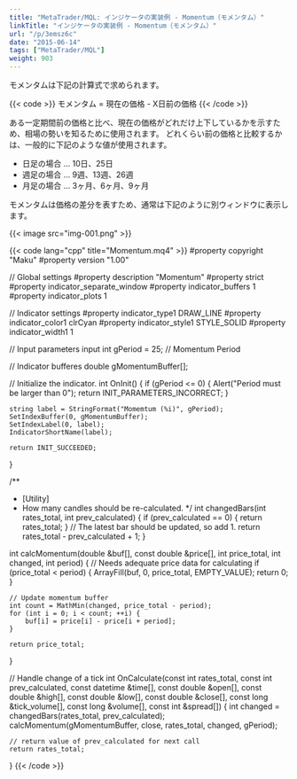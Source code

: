 ```yaml
---
title: "MetaTrader/MQL: インジケータの実装例 - Momentum（モメンタム）"
linkTitle: "インジケータの実装例 - Momentum（モメンタム）"
url: "/p/3emsz6c"
date: "2015-06-14"
tags: ["MetaTrader/MQL"]
weight: 903
---
```


モメンタムは下記の計算式で求められます。

{{< code >}}
モメンタム = 現在の価格 - X日前の価格
{{< /code >}}

ある一定期間前の価格と比べ、現在の価格がどれだけ上下しているかを示すため、相場の勢いを知るために使用されます。
どれくらい前の価格と比較するかは、一般的に下記のような値が使用されます。

- 日足の場合 ... 10日、25日
- 週足の場合 ... 9週、13週、26週
- 月足の場合 ... 3ヶ月、6ヶ月、9ヶ月

モメンタムは価格の差分を表すため、通常は下記のように別ウィンドウに表示します。

{{< image src="img-001.png" >}}

{{< code lang="cpp" title="Momentum.mq4" >}}
#property copyright "Maku"
#property version   "1.00"

// Global settings
#property description "Momentum"
#property strict
#property indicator_separate_window
#property indicator_buffers 1
#property indicator_plots   1

// Indicator settings
#property indicator_type1   DRAW_LINE
#property indicator_color1  clrCyan
#property indicator_style1  STYLE_SOLID
#property indicator_width1  1

// Input parameters
input int gPeriod = 25;  // Momentum Period

// Indicator bufferes
double gMomentumBuffer[];

// Initialize the indicator.
int OnInit() {
    if (gPeriod <= 0) {
        Alert("Period must be larger than 0");
        return INIT_PARAMETERS_INCORRECT;
    }

    string label = StringFormat("Momemtum (%i)", gPeriod);
    SetIndexBuffer(0, gMomentumBuffer);
    SetIndexLabel(0, label);
    IndicatorShortName(label);

    return INIT_SUCCEEDED;
}

/**
 * [Utility]
 * How many candles should be re-calculated.
 */
int changedBars(int rates_total, int prev_calculated) {
    if (prev_calculated == 0) {
        return rates_total;
    }
    // The latest bar should be updated, so add 1.
    return rates_total - prev_calculated + 1;
}

int calcMomentum(double &buf[], const double &price[],
        int price_total, int changed, int period) {
    // Needs adequate price data for calculating
    if (price_total < period) {
        ArrayFill(buf, 0, price_total, EMPTY_VALUE);
        return 0;
    }

    // Update momentum buffer
    int count = MathMin(changed, price_total - period);
    for (int i = 0; i < count; ++i) {
        buf[i] = price[i] - price[i + period];
    }

    return price_total;
}

// Handle change of a tick
int OnCalculate(const int rates_total,
                const int prev_calculated,
                const datetime &time[],
                const double &open[],
                const double &high[],
                const double &low[],
                const double &close[],
                const long &tick_volume[],
                const long &volume[],
                const int &spread[]) {
    int changed = changedBars(rates_total, prev_calculated);
    calcMomentum(gMomentumBuffer, close, rates_total, changed, gPeriod);

    // return value of prev_calculated for next call
    return rates_total;
}
{{< /code >}}

